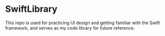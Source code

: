 # SwiftLibrary
This repo is used for practicing UI design and getting familiar with the Swift framework, and serves as my code library for future reference.
